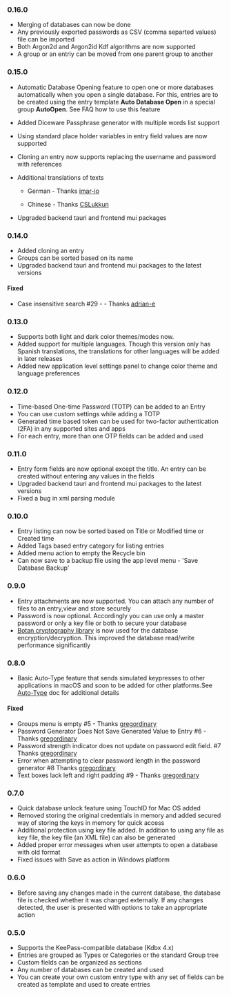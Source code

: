 ### 0.16.0
- Merging of databases can now be done
- Any previously exported passwords as CSV (comma separted values) file can be imported 
- Both Argon2d and Argon2id Kdf algorithms are now supported
- A group or an entriy can be moved from one parent group to another

### 0.15.0
- Automatic Database Opening feature to open one or more databases automatically when you open a single database. For this, entries are to be created using the entry template **Auto Database Open** in a special group **AutoOpen**. See FAQ how to use this feature

- Added Diceware Passphrase generator with multiple words list support 

- Using standard place holder variables in entry field values are now supported

- Cloning an entry now supports replacing the username and password with references

- Additional translations of texts 

    - German  - Thanks [imar-io](https://github.com/imar-io)

    - Chinese - Thanks [CSLukkun](https://github.com/CSLukkun)

- Upgraded backend tauri and frontend mui packages 

### 0.14.0
- Added cloning an entry
- Groups can be sorted based on its name
- Upgraded backend tauri and frontend mui packages to the latest versions
#### Fixed
-  Case insensitive search #29 - - Thanks [adrian-e](https://github.com/adrian-e)
### 0.13.0
- Supports both light and dark color themes/modes now. 
- Added support for multiple languages. Though this version only has Spanish translations, the translations for other languages will be added in later releases
- Added new application level settings panel to change color theme and language preferences

### 0.12.0
- Time-based One-time Password (TOTP) can be added to an Entry
- You can use custom settings while adding a TOTP
- Generated time based token can be used for two-factor authentication (2FA) in any supported sites and apps 
- For each entry, more than one OTP fields can be added and used 

### 0.11.0
- Entry form fields are now optional except the title. An entry can be created without entering any values in the fields
- Upgraded backend tauri and frontend mui packages to the latest versions
- Fixed a bug in xml parsing module  

### 0.10.0
- Entry listing can now be sorted based on Title or Modified time or Created time
- Added Tags based entry category for listing entries
- Added menu action to empty the Recycle bin
- Can now save to a backup file using the app level menu - 'Save Database Backup' 

### 0.9.0
- Entry attachments are now supported. You can attach any number of files to an entry,view and store securely
- Password is now optional. Accordingly you can use only a master password or only a key file or both to secure your database
- [Botan cryptography library](https://botan.randombit.net/) is now used for the database encryption/decryption. This improved the database read/write performance significantly

### 0.8.0
- Basic Auto-Type feature that sends simulated keypresses to other applications in macOS and soon to be added for other platforms.See [Auto-Type](./docs/AUTO-TYPE.md) doc for additional details
#### Fixed
-  Groups menu is empty #5  - Thanks [gregordinary](https://github.com/gregordinary)
-  Password Generator Does Not Save Generated Value to Entry #6 - Thanks [gregordinary](https://github.com/gregordinary)
-  Password strength indicator does not update on password edit field. #7 Thanks [gregordinary](https://github.com/gregordinary)
-  Error when attempting to clear password length in the password generator #8 Thanks [gregordinary](https://github.com/gregordinary)
-  Text boxes lack left and right padding #9   - Thanks [gregordinary](https://github.com/gregordinary)


### 0.7.0
- Quick database unlock feature using TouchID for Mac OS added 
- Removed storing the original credentials in memory and added secured way of storing the keys in memory for quick access
- Additional protection using key file added. In addition to using any file as key file, the key file (an XML file) can also be generated  
- Added proper error messages when user attempts to open a database with old format
- Fixed issues with Save as action in Windows platform

### 0.6.0
- Before saving any changes made in the current database, the database file is checked whether it was changed externally. If any changes detected, the user is presented with options to take an appropriate action

### 0.5.0

- Supports the KeePass-compatible database (Kdbx 4.x)
- Entries are grouped as Types or Categories or the standard Group tree
- Custom fields can be organized as sections
- Any number of databases can be created and used
- You can create your own custom entry type with any set of fields can be created as template and used to create entries
